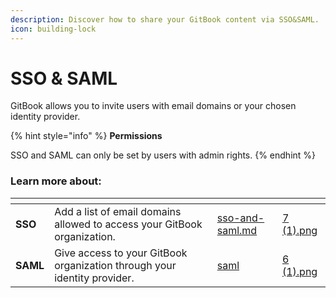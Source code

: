 ```yaml
---
description: Discover how to share your GitBook content via SSO&SAML.
icon: building-lock
---
```


# SSO & SAML

GitBook allows you to invite users with email domains or your chosen identity provider.

{% hint style="info" %}
**Permissions**

SSO and SAML can only be set by users with admin rights.
{% endhint %}

### **Learn more about:**

<table data-card-size="large" data-view="cards"><thead><tr><th></th><th></th><th data-hidden data-card-target data-type="content-ref"></th><th data-hidden data-card-cover data-type="files"></th></tr></thead><tbody><tr><td><strong>SSO</strong></td><td>Add a list of email domains allowed to access your GitBook organization.</td><td><a href="sso-and-saml.md">sso-and-saml.md</a></td><td><a href="../../.gitbook/assets/7 (1).png">7 (1).png</a></td></tr><tr><td><strong>SAML</strong></td><td>Give access to your GitBook organization through your identity provider.</td><td><a href="saml/">saml</a></td><td><a href="../../.gitbook/assets/6 (1).png">6 (1).png</a></td></tr></tbody></table>
